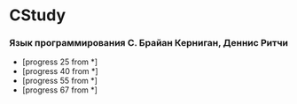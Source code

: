# CStudy

### Язык программирования С. Брайан Керниган, Деннис Ритчи
* [progress 25 from *]
* [progress 40 from *]
* [progress 55 from *]
* [progress 67 from *]
